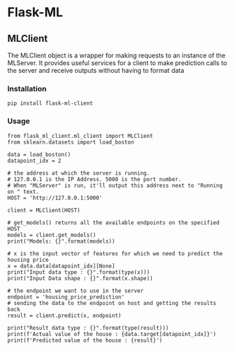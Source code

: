 # Flask-ML
## MLClient

The MLClient object is a wrapper for making requests to an instance of the MLServer. It provides useful services for a client to make prediction calls to the server and receive outputs without having to format data

### Installation

```
pip install flask-ml-client
```

### Usage
```Python3
from flask_ml_client.ml_client import MLClient
from sklearn.datasets import load_boston

data = load_boston()
datapoint_idx = 2

# the address at which the server is running.
# 127.0.0.1 is the IP Address. 5000 is the port number. 
# When "MLServer" is run, it'll output this address next to "Running on " text.
HOST = 'http://127.0.0.1:5000'

client = MLClient(HOST)

# get_models() returns all the available endpoints on the specified HOST
models = client.get_models()
print("Models: {}".format(models))

# x is the input vector of features for which we need to predict the housing price
x = data.data[datapoint_idx][None]
print("Input data type : {}".format(type(x)))
print("Input Data shape : {}".format(x.shape))

# the endpoint we want to use in the server
endpoint = 'housing_price_prediction'
# sending the data to the endpoint on host and getting the results back
result = client.predict(x, endpoint)

print("Result data type : {}".format(type(result)))
print(f'Actual value of the house : {data.target[datapoint_idx]}')
print(f'Predicted value of the house : {result}')
```
